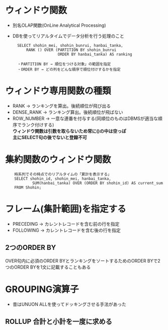 # ウィンドウ関数
- 別名OLAP関数(OnLine Analytical Processing)
- DBを使ってリアルタイムでデータ分析を行う処理のこと

        SELECT shohin_mei, shohin_bunrui, hanbai_tanka,
            RANK () OVER (PARTITION BY shohin_bunrui
                          ORDER BY hanbai_tanka) AS ranking
        
        ・PARTITION BY → 順位をつける対象」の範囲を指定
        ・ORDER BY → どの列をどんな順序で順位付けするかを指定

# ウィンドウ専用関数の種類
- RANK → ランキングを算出。後続順位が飛び出る
- DENSE_RANK → ランキング算出。後続順位が飛ばない
- ROW_NUMBER → 一意な連番を付与する(同順位のものはDBMSが適当な順序でランク付けする)  
**ウィンドウ関数は引数を取らないため常に()の中は空っぽ**  
**主にSELECT句の後でないと登録不可**

# 集約関数のウィンドウ関数

        時系列でその時点でのリアルタイムの「累計を表示する」
        SELECT shohin_id, shohin_mei, hanbai_tanka,
                SUM(hanbai_tanka) OVER (ORDER BY shohin_id) AS current_sum
        FROM Shohin;

# フレーム(集計範囲)を指定する
- PRECEDING → カレントレコードを含む前の行を指定
- FOLLOWING → カレントレコードを含む後の行を指定

## 2つのORDER BY
OVER句内に必須のORDER BYとランキングをソートするためのORDER BYで2つのORDER BYを1文に記載することもある


# GROUPING演算子
- 昔はUNUON ALLを使ってドッキングさせる手法があった

## ROLLUP 合計と小計を一度に求める
